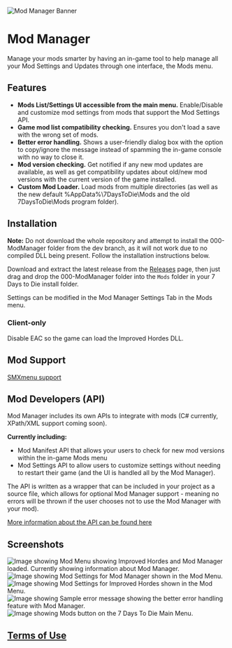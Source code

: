 ![Mod Manager Banner](https://i.imgur.com/bLquUKP.png)
# Mod Manager
Manage your mods smarter by having an in-game tool to help manage all your Mod Settings and Updates through one interface, the Mods menu.

## Features
* **Mods List/Settings UI accessible from the main menu.** Enable/Disable and customize mod settings from mods that support the Mod Settings API.
* **Game mod list compatibility checking.** Ensures you don't load a save with the wrong set of mods.
* **Better error handling.** Shows a user-friendly dialog box with the option to copy/ignore the message instead of spamming the in-game console with no way to close it.
* **Mod version checking.** Get notified if any new mod updates are available, as well as get compatibility updates about old/new mod versions with the current version of the game installed.
* **Custom Mod Loader.** Load mods from multiple directories (as well as the new default %AppData%\7DaysToDie\Mods and the old 7DaysToDie\Mods program folder).

## Installation
**Note:** Do not download the whole repository and attempt to install the 000-ModManager folder from the dev branch, as it will not work due to no compiled DLL being present. Follow the installation instructions below.

Download and extract the latest release from the [Releases](https://github.com/FilUnderscore/ModManager/releases) page, then just drag and drop the 000-ModManager folder into the `Mods` folder in your 7 Days to Die install folder. 

Settings can be modified in the Mod Manager Settings Tab in the Mods menu.

### Client-only
Disable EAC so the game can load the Improved Hordes DLL.

## Mod Support
[SMXmenu support](https://github.com/FilUnderscore/ModManager/releases/download/1.0.2/ModManagerSMXmenuSupport.zip)

## Mod Developers (API)
Mod Manager includes its own APIs to integrate with mods (C# currently, XPath/XML support coming soon).

**Currently including:**
* Mod Manifest API that allows your users to check for new mod versions within the in-game Mods menu
* Mod Settings API  to allow users to customize settings without needing to restart their game (and the UI is handled all by the Mod Manager).

The API is written as a wrapper that can be included in your project as a source file, which allows for optional Mod Manager support - meaning no errors will be thrown if the user chooses not to use the Mod Manager with your mod).

[More information about the API can be found here](https://github.com/FilUnderscore/ModManager/wiki/Mod-Integration)

## Screenshots
![Image showing Mod Menu showing Improved Hordes and Mod Manager loaded. Currently showing information about Mod Manager.](https://i.imgur.com/Xo4LabI.png)
![Image showing Mod Settings for Mod Manager shown in the Mod Menu.](https://i.imgur.com/KRLa8sf.png)
![Image showing Mod Settings for Improved Hordes shown in the Mod Menu.](https://i.imgur.com/gne9qWf.png)
![Image showing Sample error message showing the better error handling feature with Mod Manager.](https://i.imgur.com/RyOQCFj.png)
![Image showing Mods button on the 7 Days To Die Main Menu.](https://i.imgur.com/ldefUSU.png)

## [Terms of Use](https://github.com/FilUnderscore/ModManager/blob/dev/LICENSE)
